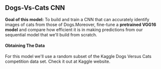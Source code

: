 ## Dogs-Vs-Cats CNN
**Goal of this model:**
To build and train a CNN that can accurately identify images of cats from those of Dogs.Moreover, fine-tune a **pretrained VGG16 model** and compare how efficient it is in making predictions from our sequential model that we'll build from scratch.

#### Obtaining The Data

For this model we'll use a random subset of the  Kaggle Dogs Versus Cats competition data set. Check it out at Kaggle website.
